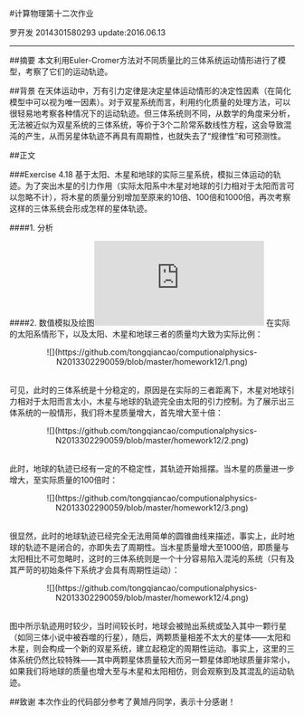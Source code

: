 #计算物理第十二次作业

   罗开发  2014301580293  update:2016.06.13
  
---------------

##摘要
本文利用Euler-Cromer方法对不同质量比的三体系统运动情形进行了模型，考察了它们的运动轨迹。

##背景
在天体运动中，万有引力定律是决定星体运动情形的决定性因素（在简化模型中可以视为唯一因素）。对于双星系统而言，利用约化质量的处理方法，可以很轻易地考察各种情况下的运动轨迹。但三体系统则不同，从数学的角度来分析，无法被近似为双星系统的三体系统，等价于3个二阶常系数线性方程，这会导致混沌的产生，从而另星体轨迹不再具有周期性，也就失去了“规律性”和可预测性。

##正文

###Exercise 4.18
基于太阳、木星和地球的实际三星系统，模拟三体运动的轨迹。为了突出木星的引力作用（实际太阳系中木星对地球的引力相对于太阳而言可以忽略不计），将木星的质量分别增加至原来的10倍、100倍和1000倍，再次考察这样的三体系统会形成怎样的星体轨迹。

####1. 分析

####2. 数值模拟及绘图![戳我查看代码](https://github.com/luokaifa-whu/computationalphysics_N2014301580293/blob/master/Chapter-4/Three%20bodies.py)
在实际的太阳系情形下，以及太阳、木星和地球三者的质量均大致为实际比例：<br/>
<div align=center>![](https://github.com/tongqiancao/computionalphysics-N2013302290059/blob/master/homework12/1.png)</div><br/>

可见，此时的三体系统是十分稳定的，原因是在实际的三者距离下，木星对地球引力相对于太阳而言太小，木星与地球的轨迹完全由太阳的引力控制。为了展示出三体系统的一般情形，我们将木星质量增大，首先增大至十倍：<br/>
<div align=center>![](https://github.com/tongqiancao/computionalphysics-N2013302290059/blob/master/homework12/2.png)</div><br/>

此时，地球的轨迹已经有一定的不稳定性，其轨迹开始摇摆。当木星的质量进一步增大，至实际质量的100倍时：<br/>
<div align=center>![](https://github.com/tongqiancao/computionalphysics-N2013302290059/blob/master/homework12/3.png)</div><br/>

很显然，此时的地球轨迹已经完全无法用简单的圆锥曲线来描述，事实上，此时地球的轨迹不是闭合的，亦即失去了周期性。当木星质量增大至1000倍，即质量与太阳相比不可忽略时，这时的三体系统则是一个十分容易陷入混沌的系统（只有及其严苛的初始条件下系统才会具有周期性运动）：<br/>

<div align=center>![](https://github.com/tongqiancao/computionalphysics-N2013302290059/blob/master/homework12/4.png)</div><br/>

图中所示轨迹用时较少，当时间较长时，地球会被抛出系统或坠入其中一颗行星（如同三体小说中被吞噬的行星），随后，两颗质量相差不太大的星体——太阳和木星，则会构成一个新的双星系统，建立起稳定的周期性运动。事实上，这里的三体系统仍然比较特殊——其中两颗星体质量较大而另一颗星体即地球质量非常小，如果我们将地球的质量也增大至与木星和太阳相仿，则会观察到及其混乱的运动轨迹。

##致谢
本次作业的代码部分参考了黄旭丹同学，表示十分感谢！
